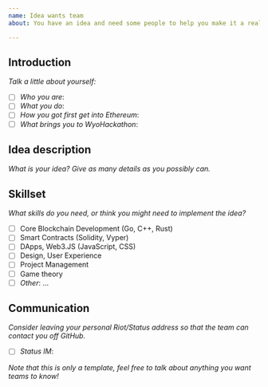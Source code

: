 ```yaml
---
name: Idea wants team
about: You have an idea and need some people to help you make it a reality!

---
```


## Introduction

_Talk a little about yourself:_

- [ ] _Who you are_: 
- [ ] _What you do_: 
- [ ] _How you got first get into Ethereum_: 
- [ ] _What brings you to WyoHackathon_: 

## Idea description

_What is your idea? Give as many details as you possibly can._

## Skillset

_What skills do you need, or think you might need to implement the idea?_

- [ ] Core Blockchain Development (Go, C++, Rust)
- [ ] Smart Contracts (Solidity, Vyper)
- [ ] DApps, Web3.JS (JavaScript, CSS)
- [ ] Design, User Experience
- [ ] Project Management
- [ ] Game theory
- [ ] _Other_: ...

## Communication

_Consider leaving your personal Riot/Status address so that the team can contact you off GitHub._

- [ ] _Status IM_:

_Note that this is only a template, feel free to talk about anything you want teams to know!_
